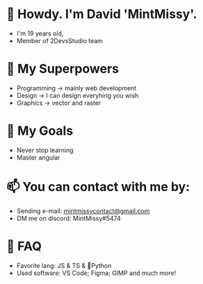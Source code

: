 # 👋 Howdy. I'm David 'MintMissy'.
- I'm 19 years old,
- Member of 2DevsStudio team

# 🦸 My Superpowers
- Programming -> mainly web development
- Design -> I can design everyhing you wish
- Graphics -> vector and raster

# 🚀 My Goals
- Never stop learning
- Master angular

# 📫 You can contact with me by:
- Sending e-mail: mintmissycontact@gmail.com
- DM me on discord: MintMissy#5474

# 🧷 FAQ
- Favorite lang: JS & TS & 🐍Python
- Used software: VS Code; Figma; GIMP and much more!

<!--
**MintMissy/MintMissy** is a ✨ _special_ ✨ repository because its `README.md` (this file) appears on your GitHub profile.

Here are some ideas to get you started:

- 🔭 I’m currently working on ...
- 🌱 I’m currently learning ...
- 👯 I’m looking to collaborate on ...
- 🤔 I’m looking for help with ...
- 💬 Ask me about ...
- 📫 How to reach me: ...
- 😄 Pronouns: ...
- ⚡ Fun fact: ...
-->
